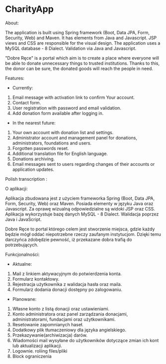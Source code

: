 # CharityApp

About:

The application is built using Spring framework (Boot, Data JPA, Form, Security, Web) and Maven. 
It has elements from Java and Javascript. 
JSP views and CSS are responsible for the visual design. 
The application uses a MySQL database - 8 Dialect.
Validation via Java and Javascript.

"Dobre Ręce" is a portal which aim is to create a place where everyone will be able to donate unnecessary things to trusted institutions. Thanks to this, the donor can be sure, the donated goods will reach the people in need.

Features:

- Currently:

1. Email message with activation link to confirm Your account.
2. Contact form.
3. User registration with password and email validation.
4. Add donation form available after logging in.

- In the nearest future:

1. Your own account with donation list and settings.
2. Administrator account and management panel for donations, administrators, foundations and users.
3. Forgotten passwords reset.
4. Additional translation file for English language.
5. Donations archiving.
6. Email messages sent to users regarding changes of their accounts or application updates.

Polish transcription :

O aplikacji:

Aplikacja zbudowana jest z użyciem frameworka Spring (Boot, Data JPA, Form, Security, Web) oraz Maven.
Posiada elementy w języku Java oraz Javascript.
Za oprawę wizualną odpowiedzialne są widoki JSP oraz CSS.
Aplikacja wykorzystuje bazę danych  MySQL -  8 Dialect.
Walidacja poprzez Java i JavaScript.

Dobre Ręce to portal którego celem jest stworzenie miejsca, gdzie każdy będzie mógł oddać niepotrzebne rzeczy zaufanym instytucjom.
Dzięki temu darczyńca zdobędzie pewność, iż przekazane dobra trafią do potrzebujących.

Funkcjonalności:

- Aktualne:

1. Mail z linkiem aktywacyjnym do potwierdzenia konta.
2. Formularz kontaktowy.
3. Rejestracja użytkownika z walidacja hasła oraz maila.
4. Formularz dodania donacji dostępny po zalogowaniu.

- Planowane:

1. Własne konto z listą donacji oraz ustawieniami.
2. Konto administratora oraz panel zarządzania donacjami, administratorami, fundacjami oraz użytkownikami.
3. Resetowanie zapomnianych haseł.
4. Dodatkowy plik tłumaczeniowy dla języka angielskiego.
5. Przekazywanie(archiwizacja) darów.
6. Wiadomości mail wysyłane do użytkowników dotyczące zmian ich kont lub aktualizacji aplikacji.
7. Logownie. roliing files/pliki
8. Block ograniczenia